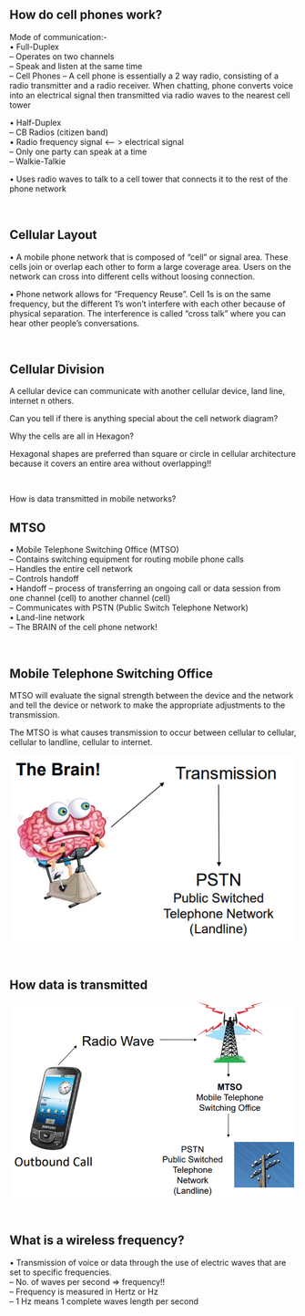 ## How do cell phones work?  

Mode of communication:-  
• Full-Duplex  
– Operates on two channels  
– Speak and listen at the same time  
– Cell Phones – A cell phone is essentially a 2 way radio, consisting of a radio transmitter and a radio receiver. When chatting, phone converts voice into an electrical signal then transmitted via radio waves to the nearest cell tower  

• Half-Duplex  
– CB Radios (citizen band)  
• Radio frequency signal <-- > electrical signal  
– Only one party can speak at a time  
– Walkie-Talkie  

• Uses radio waves to talk to a cell tower that connects it to the rest of the phone network  

<br>

## Cellular Layout  

• A mobile phone network that is composed of “cell” or signal area. These cells join or overlap each other to form a large coverage area. Users on the network can cross into different cells without loosing connection.  

• Phone network allows for “Frequency Reuse”. Cell 1s is on the same frequency, but the different 1’s won’t interfere with each other because of physical separation. The interference is called “cross talk” where you can hear other people’s conversations.  

<br>

## Cellular Division  

A cellular device can communicate with another cellular device, land line, internet n others.  

Can you tell if there is anything special about the cell network diagram?  

Why the cells are all in Hexagon?  

Hexagonal shapes are preferred than square or circle in cellular architecture because it covers an entire area without overlapping!!  

<br>

How is data transmitted in mobile networks?  

## MTSO  

• Mobile Telephone Switching Office (MTSO)  
– Contains switching equipment for routing mobile phone calls  
– Handles the entire cell network  
– Controls handoff  
• Handoff – process of transferring an ongoing call or data session from one channel (cell) to another channel (cell)  
– Communicates with PSTN (Public Switch Telephone Network)  
• Land-line network  
– The BRAIN of the cell phone network!  

<br>

## Mobile Telephone Switching Office  

MTSO will evaluate the signal strength between the device and the network and tell the device or network to make the appropriate adjustments to the transmission.  

The MTSO is what causes transmission to occur between cellular to cellular, cellular to landline, cellular to internet.  

![image](../DFI/images/mtso.png)  

<br>

## How data is transmitted  

![image](../DFI/images/mobile_data_transmission.png)  

<br>

## What is a wireless frequency?  

• Transmission of voice or data through the use of electric waves that are set to specific frequencies.  
– No. of waves per second => frequency!!  
– Frequency is measured in Hertz or Hz  
– 1 Hz means 1 complete waves length per second  

